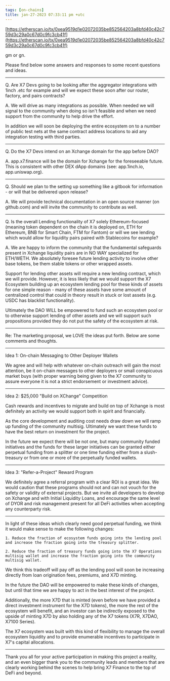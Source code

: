 ```yaml
---
tags: [on-chains]
title: jan-27-2023 07:33:11 pm +utc
---
```


[https://etherscan.io/tx/0xea9519d1e02072035be852564203a8bfd40c42c759d3c29a0c67d0c9fc3cb41f](https://etherscan.io/tx/0xea9519d1e02072035be852564203a8bfd40c42c759d3c29a0c67d0c9fc3cb41f)

gm or gn.

Please find below some answers and responses to some recent questions and ideas.

---

Q. Are X7 Devs going to be looking after the aggregator integrations with 1inch .etc for example and will we expect these soon after our router, factory, and pairs contracts?

A. We will drive as many integrations as possible. When needed we will signal to the community when doing so isn't feasible and when we need support from the community to help drive the effort.

In addition we will soon be deploying the entire ecosystem on to a number of public test nets at the same contract address locations to aid any integration testing with third parties.

---

Q. Do the X7 Devs intend on an Xchange domain for the app before DAO?

A. app.x7.finance will be the domain for Xchange for the foreseeable future. This is consistent with other DEX dApp domains (see: app.1inch.io, app.uniswap.org).

---

Q. Should we plan to the setting up something like a gitbook for information - or will that be delivered upon release?

A. We will provide technical documentation in an open source manner (on github.com) and will invite the community to contribute as well.

---

Q. Is the overall Lending functionality of X7 solely Ethereum-focused (meaning token dependent on the chain it is deployed on, ETH for Ethereum, BNB for Smart Chain, FTM for Fantom) or will we see lending which would allow for liquidity pairs paired with Stablecoins for example?

A. We are happy to inform the community that the fundamental safeguards present in Xchange liquidity pairs are in NO WAY specialized for ETH/WETH. We absolutely foresee future lending activity to involve other base tokens, be them stable tokens or other wrapped assets.

Support for lending other assets will require a new lending contract, which we will provide. However, it is less likely that we would support the X7 Ecosystem building up an ecosystem lending pool for these kinds of assets for one simple reason - many of these assets have some amount of centralized control that could in theory result in stuck or lost assets (e.g. USDC has blacklist functionality).

Ultimately the DAO WILL be empowered to fund such an ecosystem pool or to otherwise support lending of other assets and we will support such propositions provided they do not put the safety of the ecosystem at risk.

---

Re: The marketing proposal, we LOVE the ideas put forth. Below are some comments and thoughts.

---

Idea 1: On-chain Messaging to Other Deployer Wallets

We agree and will help with whatever on-chain outreach will gain the most attention, be it on-chain messages to other deployers or small conspicuous market buys (with proper warning being given to the X7 community to assure everyone it is not a strict endorsement or investment advice).

---

Idea 2: $25,000 "Build on XChange" Competition

Cash rewards and incentives to migrate and build on top of Xchange is most definitely an activity we would support both in spirit and financially.

As the core development and auditing cost needs draw down we will ramp up funding of the community multisig. Ultimately we want these funds to have the best return on investment for the project.

In the future we expect there will be not one, but many community funded initiatives and the funds for these larger initiatives can be granted either perpetual funding from a splitter or one time funding either from a slush-treasury or from one or more of the perpetually funded wallets.

---

Idea 3: "Refer-a-Project" Reward Program

We definitely agree a referral program with a clear ROI is a great idea. We would caution that these programs should not and can not vouch for the safety or validity of external projects. But we invite all developers to develop on Xchange and with Initial Liquidity Loans, and encourage the same level of DYOR and risk management present for all DeFi activities when accepting any counterparty risk.

---

In light of these ideas which clearly need good perpetual funding, we think it would make sense to make the following changes:

    1. Reduce the fraction of ecosystem funds going into the lending pool and increase the fraction going into the treasury splitter.

    2. Reduce the fraction of treasury funds going into the X7 Operations multisig wallet and increase the fraction going into the community multisig wallet.

We think this tradeoff will pay off as the lending pool will soon be increasing directly from loan origination fees, premiums, and X7D minting.

In the future the DAO will be empowered to make these kinds of changes, but until that time we are happy to act in the best interest of the project.

Additionally, the more X7D that is minted (even before we have provided a direct investment instrument for the X7D tokens), the more the rest of the ecosystem will benefit, and an investor can be indirectly exposed to the upside of minting X7D by also holding any of the X7 tokens (X7R, X7DAO, X7100 Series).

The X7 ecosystem was built with this kind of flexibility to manage the overall ecosystem liquidity and to provide enumerable incentives to participate in X7's capital allocations.

---

Thank you all for your active participation in making this project a reality, and an even bigger thank you to the community leads and members that are clearly working behind the scenes to help bring X7 Finance to the top of DeFi and beyond.
